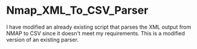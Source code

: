 # Nmap_XML_To_CSV_Parser
I have modified an already existing script that parses the XML output from NMAP to CSV since it doesn't meet my requirements. This is a modified version of an existing parser. 
